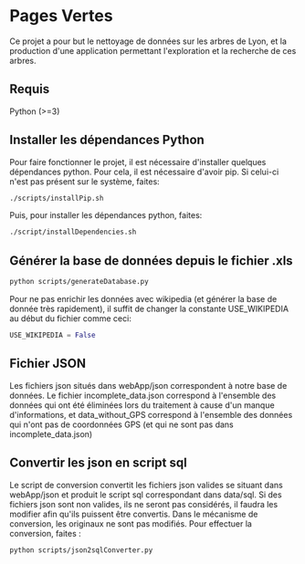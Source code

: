 # Pages Vertes

Ce projet a pour but le nettoyage de données sur les arbres de Lyon, et la production d'une application permettant l'exploration et la recherche de ces arbres.

## Requis
Python (>=3)

## Installer les dépendances Python
Pour faire fonctionner le projet, il est nécessaire d'installer quelques dépendances python. Pour cela, il est nécessaire d'avoir pip. Si celui-ci n'est pas présent sur le système, faites:
```bash
./scripts/installPip.sh
```

Puis, pour installer les dépendances python, faites:
```bash
./script/installDependencies.sh
```
## Générer la base de données depuis le fichier .xls
```bash
python scripts/generateDatabase.py
```
Pour ne pas enrichir les données avec wikipedia (et générer la base de donnée très rapidement), il suffit de changer la constante USE_WIKIPEDIA au début du fichier comme ceci:

```python
USE_WIKIPEDIA = False
```

## Fichier JSON
Les fichiers json situés dans webApp/json correspondent à notre base de données. Le fichier incomplete_data.json correspond à l'ensemble des données qui ont été éliminées lors du traitement à cause d'un manque d'informations, et data_without_GPS correspond à l'ensemble des données qui n'ont pas de coordonnées GPS (et qui ne sont pas dans incomplete_data.json)


## Convertir les json en script sql
Le script de conversion convertit les fichiers json valides se situant dans webApp/json et produit le script sql correspondant dans data/sql. Si des fichiers json sont non valides, ils ne seront pas considérés, il faudra les modifier afin qu'ils puissent être convertis. Dans le mécanisme de conversion, les originaux ne sont pas modifiés.
Pour effectuer la conversion, faites :
```bash
python scripts/json2sqlConverter.py
```
